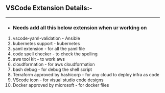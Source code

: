 ## VSCode Extension Details:-
---


* ### Needs add all this below extension when ur working on 

1. vscode-yaml-validation - Ansible
2. kubernetes support - kubernetes
3. yaml extension - for all the yaml file
4. code spell checker - to check the spelling
5. aws tool kit  - to work aws 
6. cloudformation - for aws cloudformation 
7. bash debug - for debug the shell script 
8. Terraform approved by hashicorp - for any cloud to deploy infra as code
9. VScode icon - for visual studio code designs
10. Docker approved by microsoft - for docker files





